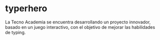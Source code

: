 # typerhero
La Tecno Academia se encuentra desarrollando un proyecto innovador, basado en un juego interactivo, con el objetivo de mejorar las habilidades de typing.
